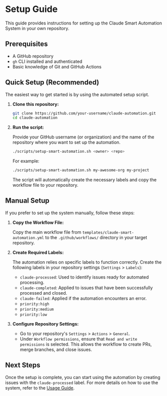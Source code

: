 # Setup Guide

This guide provides instructions for setting up the Claude Smart Automation System in your own repository.

## Prerequisites

- A GitHub repository
- `gh` CLI installed and authenticated
- Basic knowledge of Git and GitHub Actions

## Quick Setup (Recommended)

The easiest way to get started is by using the automated setup script.

1.  **Clone this repository:**

    ```bash
    git clone https://github.com/your-username/claude-automation.git
    cd claude-automation
    ```

2.  **Run the script:**

    Provide your GitHub username (or organization) and the name of the repository where you want to set up the automation.

    ```bash
    ./scripts/setup-smart-automation.sh <owner> <repo>
    ```

    For example:

    ```bash
    ./scripts/setup-smart-automation.sh my-awesome-org my-project
    ```

    The script will automatically create the necessary labels and copy the workflow file to your repository.

## Manual Setup

If you prefer to set up the system manually, follow these steps:

1.  **Copy the Workflow File:**

    Copy the main workflow file from `templates/claude-smart-automation.yml` to the `.github/workflows/` directory in your target repository.

2.  **Create Required Labels:**

    The automation relies on specific labels to function correctly. Create the following labels in your repository settings (`Settings` > `Labels`):

    -   `claude-processed`: Used to identify issues ready for automated processing.
    -   `claude-completed`: Applied to issues that have been successfully processed and closed.
    -   `claude-failed`: Applied if the automation encounters an error.
    -   `priority:high`
    -   `priority:medium`
    -   `priority:low`

3.  **Configure Repository Settings:**

    -   Go to your repository's `Settings` > `Actions` > `General`.
    -   Under `Workflow permissions`, ensure that `Read and write permissions` is selected. This allows the workflow to create PRs, merge branches, and close issues.

## Next Steps

Once the setup is complete, you can start using the automation by creating issues with the `claude-processed` label. For more details on how to use the system, refer to the [Usage Guide](usage.md).
